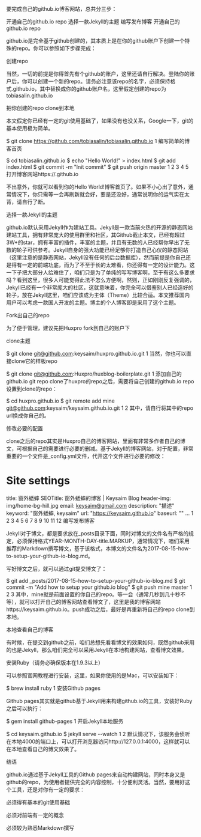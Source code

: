 
要完成自己的github.io博客网站，总共分三步：

开通自己的github.io repo
选择一款Jekyll的主题
编写发布博客
开通自己的github.io repo

github.io是完全基于github创建的，其本质上是在你的github账户下创建一个特殊的repo。你可以参照如下步骤完成：

创建repo

当然，一切的前提是你得首先有个github的账户，这里还请自行解决。登陆你的账户后，你可以创建一个新的repo。请务必注意该repo的名字，必须保持格式<username>.github.io，其中<username>替换成你的github账户名，这里假定创建的repo为tobiasalin.github.io


把你创建的repo clone到本地

本文假定你已经有一定的git使用基础了，如果没有也没关系，Google一下，git的基本使用极为简单。

$ git clone https://github.com/tobiasalin/tobiasalin.github.io
1
编写简单的博客首页

$ cd tobiasalin.github.io
$ echo "Hello World!" > index.html
$ git add index.html
$ git commit -m "Init commit"
$ git push origin master
1
2
3
4
5
打开博客网站https://<username>.github.io

不出意外，你就可以看到你的Hello World!博客首页了。如果不小心出了意外，通常情况下，你只需等一会再刷新就会好，要是还没好，通常说明你的运气实在太背，请自行了断。

选择一款Jekyll的主题

github.io默认采用Jekyll作为建站工具。Jekyll是一款当前火热的开源的静态网站建站工具，拥有非常庞大的使用群里和社区，其Github截止本文，已经有超过3W+的star，拥有丰富的插件，丰富的主题，并且有无数的人已经帮你早出了无数的轮子可供参考。Jekyll自身的强大功能已经足够你打造自己心仪的静态网站（这里注意的是静态网站，Jekyll没有任何的后台数据库），然而前提是你自己还是得有一定的前端功底，而为了不至于长的太难看，你还得有一定的设计能力。这一下子把大部分人给难住了，咱们只是为了单纯的写写博客啊，至于有这么多要求吗？看到这里，很多人可能觉得此法不怎么方便啊，然则，正如刚刚反复强调的，Jekyll已经有一个非常庞大的社区，这就意味着，你完全可以借鉴别人已经造好的轮子，放在Jekyll这里，咱们应该成为主体（Theme）比较合适。本文推荐国内用户可以考虑一款国人开发的主题。博主的个人博客即是采用了这个主题。

Fork出自己的repo

为了便于管理，建议先把Huxpro fork到自己的账户下

clone主题

$ git clone git@github.com:keysaim/huxpro.github.io.git
1
当然，你也可以直接clone它的样板repo

$ git clone git@github.com:Huxpro/huxblog-boilerplate.git
1
添加自己的github.io git repo 
clone了huxpro的repo之后，需要将自己创建的github.io repo设置到clone的repo：

$ cd huxpro.github.io
$ git remote add mine git@github.com:keysaim/keysaim.github.io.git
1
2
其中，请自行将其中的repo url换成你自己的。

修改必要的配置

clone之后的repo其实是Huxpro自己的博客网站，里面有非常多作者自己的博文，可根据自己的需要进行必要的删减。基于Jekyll的博客网站，对于配置，非常重要的一个文件是_config.yml文件，代开这个文件进行必要的修改：


# Site settings

title: 窗外蟋蟀
SEOTitle: 窗外蟋蟀的博客 | Keysaim Blog
header-img: img/home-bg-hill.jpg
email: keysaim@gmail.com
description: "描述"
keyword: "窗外蟋蟀, keysaim"
url: "https://keysaim.github.io"
baseurl: ""
...
1
2
3
4
5
6
7
8
9
10
11
12
编写发布博客

Jekyll对于博文，都是要求放在_posts目录下面，同时对博文的文件名有严格的规定，必须保持格式YEAR-MONTH-DAY-title.MARKUP，通常情况下，咱们采用推荐的Markdown撰写博文，基于该格式，本博文的文件名为2017-08-15-how-to-setup-your-github-io-blog.md。

写好博文之后，就可以通过git提交博文了：

$ git add _posts/2017-08-15-how-to-setup-your-github-io-blog.md
$ git commit -m "Add how to setup your github.io blog"
$ git push mine master
1
2
3
其中，mine就是前面设置的你自己的repo。等一会（通常几秒到几十秒不等），就可以打开自己的博客网站查看博文了，这里是我的博客网站https://keysaim.github.io。push成功之后，最好是再重新将自己的repo clone到本地。

本地查看自己的博客

有时候，在提交到github之前，咱们总想先看看博文的效果如何，既然github采用的也是Jekyll，那么咱们完全可以采用Jekyll在本地构建网站，查看博文效果。

安装Ruby（请务必确保版本在1.9.3以上）

可以参照官网教程进行安装，这里，如果你使用的是Mac，可以安装如下：

$ brew install ruby
1
安装Github pages

Github pages其实就是github基于Jekyll用来构建github.io的工具，安装好Ruby之后可以执行：

$ gem install github-pages
1
开启Jekyll本地服务

$ cd keysaim.github.io
$ jekyll serve --watch
1
2
默认情况下，该服务会侦听在本地4000的端口上，可以打开浏览器访问http://127.0.0.1:4000，这样就可以在本地查看自己的博文效果了。

结语

github.io通过基于Jekyll工具的Github pages来自动构建网站，同时本身又是github的repo，为使用者提供完全的内容控制，十分便利灵活。当然，要用好这个工具，还是对你有一定的要求：

必须得有基本的git使用基础

必须对前端有一定的概念

必须较为熟悉Markdown撰写
